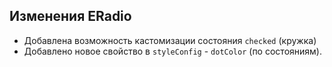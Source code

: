 ## Изменения ERadio
- Добавлена возможность кастомизации состояния `checked` (кружка)
- Добавлено новое свойство в `styleConfig` - `dotColor` (по состояниям). 
